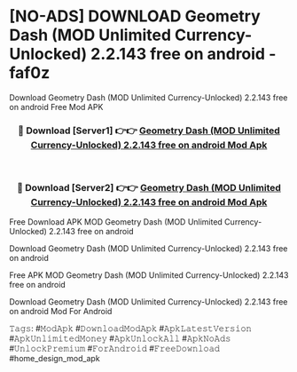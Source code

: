# [NO-ADS] DOWNLOAD Geometry Dash (MOD Unlimited Currency-Unlocked) 2.2.143 free on android - faf0z
Download Geometry Dash (MOD Unlimited Currency-Unlocked) 2.2.143 free on android Free Mod APK

<div align="center">
<h3>🔴 Download [Server1] 👉👉 <a href="https://apk-comot.site?title=Geometry_Dash_(MOD_Unlimited_Currency-Unlocked)_2.2.143_free_on_android">Geometry Dash (MOD Unlimited Currency-Unlocked) 2.2.143 free on android Mod Apk</a></h3><br>

<h3>🔴 Download [Server2] 👉👉 <a href="https://apk-comot.site?title=Geometry_Dash_(MOD_Unlimited_Currency-Unlocked)_2.2.143_free_on_android">Geometry Dash (MOD Unlimited Currency-Unlocked) 2.2.143 free on android Mod Apk</a></h3>
</div>


Free Download APK MOD Geometry Dash (MOD Unlimited Currency-Unlocked) 2.2.143 free on android

Download Geometry Dash (MOD Unlimited Currency-Unlocked) 2.2.143 free on android 

Free APK MOD Geometry Dash (MOD Unlimited Currency-Unlocked) 2.2.143 free on android 

Download Geometry Dash (MOD Unlimited Currency-Unlocked) 2.2.143 free on android Mod For Android

𝚃𝚊𝚐𝚜: #𝙼𝚘𝚍𝙰𝚙𝚔 #𝙳𝚘𝚠𝚗𝚕𝚘𝚊𝚍𝙼𝚘𝚍𝙰𝚙𝚔 #𝙰𝚙𝚔𝙻𝚊𝚝𝚎𝚜𝚝𝚅𝚎𝚛𝚜𝚒𝚘𝚗 #𝙰𝚙𝚔𝚄𝚗𝚕𝚒𝚖𝚒𝚝𝚎𝚍𝙼𝚘𝚗𝚎𝚢 #𝙰𝚙𝚔𝚄𝚗𝚕𝚘𝚌𝚔𝙰𝚕𝚕 #𝙰𝚙𝚔𝙽𝚘𝙰𝚍𝚜 #𝚄𝚗𝚕𝚘𝚌𝚔𝙿𝚛𝚎𝚖𝚒𝚞𝚖 #𝙵𝚘𝚛𝙰𝚗𝚍𝚛𝚘𝚒𝚍 #𝙵𝚛𝚎𝚎𝙳𝚘𝚠𝚗𝚕𝚘𝚊𝚍 #home_design_mod_apk